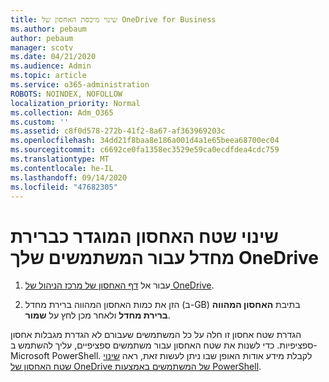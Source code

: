 ```yaml
---
title: שינוי מיכסת האחסון של OneDrive for Business
ms.author: pebaum
author: pebaum
manager: scotv
ms.date: 04/21/2020
ms.audience: Admin
ms.topic: article
ms.service: o365-administration
ROBOTS: NOINDEX, NOFOLLOW
localization_priority: Normal
ms.collection: Adm_O365
ms.custom: ''
ms.assetid: c8f0d578-272b-41f2-8a67-af363969203c
ms.openlocfilehash: 34dd21f8baa8e186a001d4a1e65beea68700ec04
ms.sourcegitcommit: c6692ce0fa1358ec3529e59ca0ecdfdea4cdc759
ms.translationtype: MT
ms.contentlocale: he-IL
ms.lasthandoff: 09/14/2020
ms.locfileid: "47682305"
---
```

# <a name="change-the-default-onedrive-storage-space-for-your-users"></a>שינוי שטח האחסון המוגדר כברירת מחדל עבור המשתמשים שלך OneDrive

1. עבור אל [דף האחסון של מרכז הניהול של OneDrive](https://admin.onedrive.com/?v=StorageSettings).
    
2. הזן את כמות האחסון המהווה ברירת מחדל (ב-GB) בתיבת **האחסון המהווה ברירת מחדל** ולאחר מכן לחץ על **שמור**.
    
הגדרת שטח אחסון זו חלה על כל המשתמשים שעבורם לא הגדרת מגבלות אחסון ספציפיות. כדי לשנות את שטח האחסון עבור משתמשים ספציפיים, עליך להשתמש ב-Microsoft PowerShell. לקבלת מידע אודות האופן שבו ניתן לעשות זאת, ראה [שינוי שטח האחסון של OneDrive של המשתמשים באמצעות PowerShell](https://go.microsoft.com/fwlink/?linkid=866402).
  

